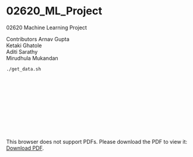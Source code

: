 # 02620_ML_Project
02620 Machine Learning Project

Contributors
Arnav Gupta   
Ketaki Ghatole  
Aditi Sarathy   
Mirudhula Mukandan  

```bash
./get_data.sh
```
<object data="http://yoursite.com/the.pdf" type="application/pdf" width="700px" height="700px">
    <embed src="http://yoursite.com/the.pdf">
        <p>This browser does not support PDFs. Please download the PDF to view it: <a href="http://yoursite.com/the.pdf">Download PDF</a>.</p>
    </embed>
</object>
